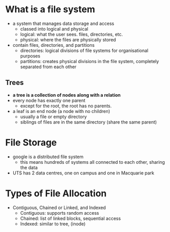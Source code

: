 # What is a file system
- a system that manages data storage and access
	- classed into logical and physical
	- logical: what the user sees. files, directories, etc.
	- physical: where the files are physically stored
- contain files, directories, and partitions
	- directories: logical divisions of file systems for organisational purposes
	- partitions: creates physical divisions in the file system, completely separated from each other
## Trees
- **a tree is a collection of nodes along with a relation**
- every node has exactly one parent
	- except for the root, the root has no parents.
- a leaf is an end node (a node with no children)
	- usually a file or empty directory
	- siblings of files are in the same directory (share the same parent)
# File Storage
- google is a distributed file system 
	- this means hundreds of systems all connected to each other, sharing the data
- UTS has 2 data centres, one on campus and one in Macquarie park
# Types of File Allocation
- Contiguous, Chained or Linked, and Indexed
	- Contiguous: supports random access
	- Chained: list of linked blocks, sequential access
	- Indexed: similar to tree, (inode)
